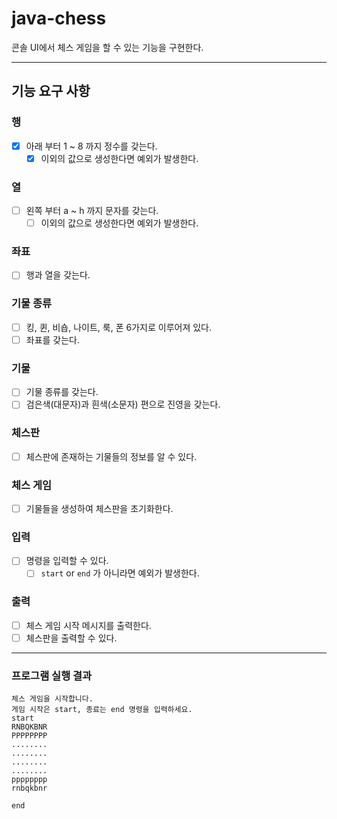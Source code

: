 # java-chess

콘솔 UI에서 체스 게임을 할 수 있는 기능을 구현한다.

---

## 기능 요구 사항

### 행
- [x] 아래 부터 1 ~ 8 까지 정수를 갖는다.
    - [x] 이외의 값으로 생성한다면 예외가 발생한다.

### 열
- [ ] 왼쪽 부터 a ~ h 까지 문자를 갖는다.
    - [ ] 이외의 값으로 생성한다면 예외가 발생한다.

### 좌표
- [ ] 행과 열을 갖는다.

### 기물 종류
- [ ] 킹, 퀸, 비숍, 나이트, 룩, 폰 6가지로 이루어져 있다.
- [ ] 좌표를 갖는다.

### 기물
- [ ] 기물 종류를 갖는다.
- [ ] 검은색(대문자)과 흰색(소문자) 편으로 진영을 갖는다.

### 체스판
- [ ] 체스판에 존재하는 기물들의 정보를 알 수 있다.

### 체스 게임
- [ ] 기물들을 생성하여 체스판을 초기화한다.

### 입력
- [ ] 명령을 입력할 수 있다.
  - [ ] `start` or `end` 가 아니라면 예외가 발생한다.

### 출력
- [ ] 체스 게임 시작 메시지를 출력한다.
- [ ] 체스판을 출력할 수 있다. 

---

### 프로그램 실행 결과

```shell
체스 게임을 시작합니다.
게임 시작은 start, 종료는 end 명령을 입력하세요.
start
RNBQKBNR
PPPPPPPP
........
........
........
........
pppppppp
rnbqkbnr

end
```

